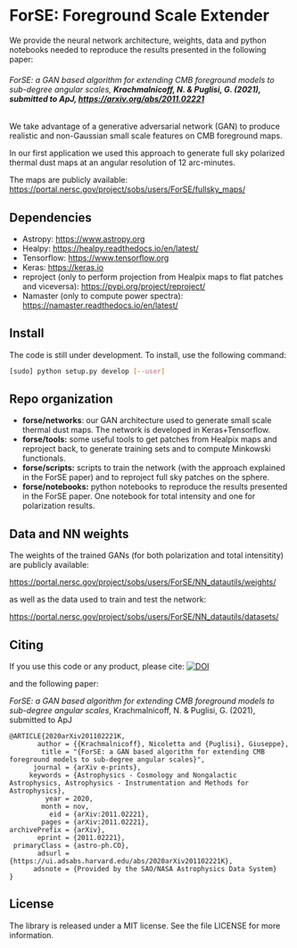 # ForSE: Foreground Scale Extender

We provide the neural network architecture, weights, data and python notebooks needed to reproduce the results presented in the following paper:

###### *ForSE: a GAN based algorithm for extending CMB foreground models to sub-degree angular scales*, **Krachmalnicoff, N. & Puglisi, G. (2021), submitted to ApJ,  https://arxiv.org/abs/2011.02221**

We take advantage of a generative adversarial network (GAN) to produce realistic and non-Gaussian small scale features on CMB foreground maps.

In our first application we used this approach to generate full sky polarized thermal dust maps at an angular resolution of 12 arc-minutes. 

The maps are publicly available: https://portal.nersc.gov/project/sobs/users/ForSE/fullsky_maps/

## Dependencies  

- Astropy: https://www.astropy.org
- Healpy: https://healpy.readthedocs.io/en/latest/
- Tensorflow: https://www.tensorflow.org
- Keras: https://keras.io
- reproject (only to perform projection from Healpix maps to flat patches and viceversa): https://pypi.org/project/reproject/
- Namaster (only to compute power spectra): https://namaster.readthedocs.io/en/latest/

## Install

The code is still under development. To install, use the following command:

```bash
[sudo] python setup.py develop [--user]
```

## Repo organization

* **forse/networks**: our GAN architecture used to generate small scale thermal dust maps. The network is developed in Keras+Tensorflow.
* **forse/tools:** some useful tools to get patches from Healpix maps and reproject back, to generate training sets and to compute Minkowski functionals.
* **forse/scripts:** scripts to train the network (with the approach explained in the ForSE paper) and to reproject full sky patches on the sphere.
* **forse/notebooks:** python notebooks to reproduce the results presented in the ForSE paper. One notebook for total intensity and one for polarization results.

## Data and NN weights

The weights of the trained GANs (for both polarization and total intensitity) are publicly available:

https://portal.nersc.gov/project/sobs/users/ForSE/NN_datautils/weights/

as well as the data used to train and test the network:

https://portal.nersc.gov/project/sobs/users/ForSE/NN_datautils/datasets/

## Citing

If you use this code or any product, please cite:  [![DOI](https://zenodo.org/badge/333457057.svg)](https://zenodo.org/badge/latestdoi/333457057)

and the following paper: 

*ForSE: a GAN based algorithm for extending CMB foreground models to sub-degree angular scales*, Krachmalnicoff, N. & Puglisi, G. (2021), submitted to ApJ

```
@ARTICLE{2020arXiv201102221K,
       author = {{Krachmalnicoff}, Nicoletta and {Puglisi}, Giuseppe},
        title = "{ForSE: a GAN based algorithm for extending CMB foreground models to sub-degree angular scales}",
      journal = {arXiv e-prints},
     keywords = {Astrophysics - Cosmology and Nongalactic Astrophysics, Astrophysics - Instrumentation and Methods for Astrophysics},
         year = 2020,
        month = nov,
          eid = {arXiv:2011.02221},
        pages = {arXiv:2011.02221},
archivePrefix = {arXiv},
       eprint = {2011.02221},
 primaryClass = {astro-ph.CO},
       adsurl = {https://ui.adsabs.harvard.edu/abs/2020arXiv201102221K},
      adsnote = {Provided by the SAO/NASA Astrophysics Data System}
}
```

## License

The library is released under a MIT license. See the file LICENSE for more information.
